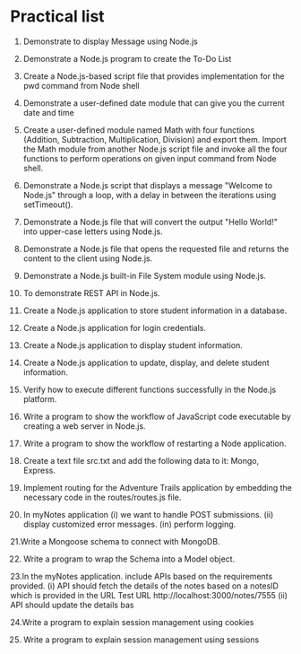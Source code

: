 <h1>Practical list</h1>

1. Demonstrate to display Message using Node.js

2. Demonstrate a Node.js program to create the To-Do List

3. Create a Node.js-based script file that provides implementation for the pwd command from Node shell

4. Demonstrate a user-defined date module that can give you the current date and time 

5. Create a user-defined module named Math with four functions (Addition, Subtraction, Multiplication, Division) and export them. Import the Math module from another Node.js script file and invoke all the four functions to perform operations on given input command from Node shell.

6. Demonstrate a Node.js script that displays a message "Welcome to Node.js" through a loop, with a delay in between the iterations using setTimeout(). 

7. Demonstrate a Node.js file that will convert the output "Hello World!" into upper-case letters using Node.js.  

8. Demonstrate a Node.js file that opens the requested file and returns the content to the client using Node.js. 

9. Demonstrate a Node.js built-in File System module using Node.js.  

10. To demonstrate REST API in Node.js. 

11. Create a Node.js application to store student information in a database.  

12. Create a Node.js application for login credentials.  

13. Create a Node.js application to display student information. 

14. Create a Node.js application to update, display, and delete student information.

15. Verify how to execute different functions successfully in the Node.js platform.  

16. Write a program to show the workflow of JavaScript code executable by creating a web server in Node.js.  

17. Write a program to show the workflow of restarting a Node application.

18. Create a text file src.txt and add the following data to it: Mongo, Express.

19. Implement routing for the Adventure Trails application by embedding the necessary code in the routes/routes.js file.

20. In myNotes application (i) we want to handle POST submissions. (ii) display customized error messages. (in) perform logging.

21.Write a Mongoose schema to connect with MongoDB.

22. Write a program to wrap the Schema into a Model object.

23.In the myNotes application. include APIs based on the requirements provided. (i) API should fetch the details of the notes based on a notesID which is provided in the URL Test URL
http://localhost:3000/notes/7555 (ii) API should update the details bas

24.Write a program to explain session management using cookies

25. Write a program to explain session management using sessions  